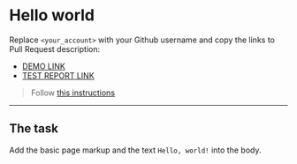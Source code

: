 # Hello world
Replace `<your_account>` with your Github username and copy the links to Pull Request description:
- [DEMO LINK](https://serhii-vorona.github.io/layout_hello-world/)
- [TEST REPORT LINK](https://serhii-vorona.github.io/layout_hello-world/report/html_report/)

> Follow [this instructions](https://mate-academy.github.io/layout_task-guideline/#how-to-solve-the-layout-tasks-on-github)
___

## The task
Add the basic page markup and the text `Hello, world!` into the body.

